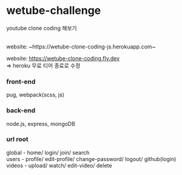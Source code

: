 # wetube-challenge

youtube clone coding 해보기

<br>
website: ~https://wetube-clone-coding-js.herokuapp.com~

website: https://wetube-clone-coding.fly.dev
<br> => heroku 무료 티어 종료로 수정

### front-end

pug, webpack(scss, js)

### back-end

node.js, express, mongoDB

### url root

global - home/ login/ join/ search
<br>
users - profile/ edit-profile/ change-password/ logout/ github(login)
<br>
videos - upload/ watch/ edit-video/ delete
